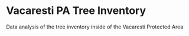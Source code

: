 # Vacaresti PA Tree Inventory
 Data analysis of the tree inventory inside of the Vacaresti Protected Area
